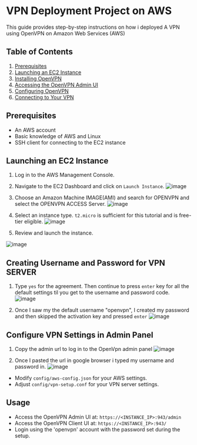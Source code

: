 
# VPN Deployment Project on AWS


This guide provides step-by-step instructions on how i deployed A VPN using OpenVPN on Amazon Web Services (AWS) 

## Table of Contents

1. [Prerequisites](#prerequisites)
2. [Launching an EC2 Instance](#launching-an-ec2-instance)
3. [Installing OpenVPN](#installing-openvpn)
4. [Accessing the OpenVPN Admin UI](#accessing-the-openvpn-admin-ui)
5. [Configuring OpenVPN](#configuring-openvpn)
6. [Connecting to Your VPN](#connecting-to-your-vpn)

## Prerequisites

- An AWS account
- Basic knowledge of AWS and Linux
- SSH client for connecting to the EC2 instance

## Launching an EC2 Instance

1. Log in to the AWS Management Console.
2. Navigate to the EC2 Dashboard and click on `Launch Instance`.
 ![image](https://github.com/warquise/VPN-Deployment/assets/160808546/5b3cf88c-59dd-4f4e-9e70-03ce7f7e0c5f)
3. Choose an Amazon Machine IMAGE(AMI) and search for OPENVPN and select the OPENVPN ACCESS Server. 
   ![image](https://github.com/warquise/VPN-Deployment/assets/160808546/a9448878-a133-49c1-9ab4-49458e767034)

4. Select an instance type. `t2.micro` is sufficient for this tutorial and is free-tier eligible.
![image](https://github.com/warquise/VPN-Deployment/assets/160808546/7c725d31-6ddc-44c9-83eb-88274ef5583b)

5. Review and launch the instance.

![image](https://github.com/warquise/VPN-Deployment/assets/160808546/155d9856-5306-4857-b708-b94a9deabcbf)

## Creating Username and Password for VPN SERVER

1. Type `yes` for the agreement. Then continue to press `enter` key for all the default settings til you get to the username and password code.
  ![image](https://github.com/warquise/VPN-Deployment/assets/160808546/54bb1074-d9ca-41ec-879a-77cc00939647)

2. Once I saw my the default username "openvpn", I created my password and then skipped the activation key and pressed `enter`
![image](https://github.com/warquise/VPN-Deployment/assets/160808546/b0f9c4da-4d6a-40a0-b799-0318225fab47)


## Configure VPN Settings in Admin Panel

1. Copy the admin url to log in to the OpenVpn admin panel
![image](https://github.com/warquise/VPN-Deployment/assets/160808546/3e033204-8015-45dc-a9d4-58f76657e4cc)

2. Once I pasted the url in google browser i typed my username and password in.
![image](https://github.com/warquise/VPN-Deployment/assets/160808546/14ca6e1f-c275-4fe3-bb99-3e9e0ab1e001)

   
- Modify `config/aws-config.json` for your AWS settings.
- Adjust `config/vpn-setup.conf` for your VPN server settings.

## Usage

- Access the OpenVPN Admin UI at: `https://<INSTANCE_IP>:943/admin`
- Access the OpenVPN Client UI at: `https://<INSTANCE_IP>:943/`
- Login using the 'openvpn' account with the password set during the setup.




